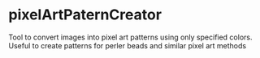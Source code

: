 # pixelArtPaternCreator
Tool to convert images into pixel art patterns using only specified colors. Useful to create patterns for perler beads and similar pixel art methods
